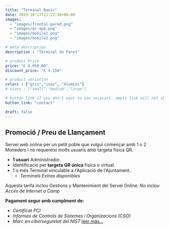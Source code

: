 ```yaml
---
title: "Terminal Basic"
date: 2019-10-17T11:22:16+06:00
images: 
  - "images/frontal-pared.png"
  - "images/qr-app.png"
  - "images/mobile1.png"
  - "images/mobile2.png"

# meta description
description : "Terminal de Paret"

# product Price
price: "€ 4.950,00"
discount_price: "€ 4.150"

# product variation
colors : ["gris","inox", "Alumini"]
# sizes : ["small","medium","large"]

# button link if you don't want to use snipcart. empty link will not show button
button_link: "contact"

draft: false
---
```

## Promoció / Preu de Llançament

Servei web online per un petit poble que vulgui començar amb 1 o 2 Moneders i no requereixi molts usuaris amb targeta física QR.
- **1 usuari** Administrador.
- Identificació per **targeta QR única** física o virtual.
- 1 o més Terminal vinculable a l'Aplicació de l'Ajuntament.
    - *Terminals Extras disponibles*

Aquesta tarifa inclou Gestions y Mantenimient del Servei Online.
*No inclou Accés de Internet a Camp*

**Pagament segur amb cumplment de:**
- *Certificat PCI*
- *Informes de Controls de Sistemes i Organizacions (CSO)*
- *Marc en ciberseguretat del NIST*
[leer más...](/terms-conditions/)

